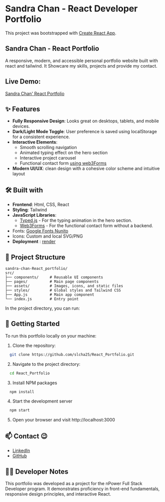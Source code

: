# Sandra Chan - React Developer Portfolio

This project was bootstrapped with [Create React App](https://github.com/facebook/create-react-app).

## Sandra Chan - React Portfolio
A responsive, modern, and accessible personal portfolio website built with react and tailwind. It Showcare my skills, projects and provide my contact. 

## Live Demo:
[Sandra Chan' React Portfolio](https://sok-l-chan-reactportfolio.onrender.com/)

## ✨ Features
- **Fully Responsive Design**: Looks great on desktops, tablets, and mobile devices.
- **Dark/Light Mode Toggle**: User preference is saved using localStorage for a consistent experience.
- **Interactive Elements**:
  - Smooth scrolling navigation
  - Animated typing effect on the hero section
  - Interactive project carousel
  - Functional contact form [using web3Forms](https://web3forms.com/)
- **Modern UI/UX**: clean design with a cohesive color scheme and intuitive layout

## 🛠️ Built with 
- **Frontend**: Html, CSS, React
- **Styling**: Tailwind
- **JavaScript Libraries**:
  - [Typed.js](https://github.com/mattboldt/typed.js/) - For the typing animation in the hero section.
  - [Web3Forms](https://web3forms.com/) - For the functional contact form without a backend.
- Fonts: [Google Fonts Nunito](https://fonts.google.com/)
- Icons: Custom and local SVG/PNG
- **Deployment** : [render](https://render.com/) 
  
## 📁 Project Structure
```text
sandra-chan-React_portfolio/
src/
├── components/     # Reusable UI components
├── pages/          # Main page components
├── assets/         # Images, icons, and static files
├── styles/         # Global styles and Tailwind CSS
├── App.js          # Main app component
└── index.js        # Entry point
```

In the project directory, you can run:

## 🚀 Getting Started
To run this portfolio locally on your machine:
1. Clone the repository:
```bash
  git clone https://github.com/slcha25/React_Portfolio.git
```
2. Navigate to the project directory:
``` bash
  cd React_Portfolio
```
3. Install NPM packages
```bash
  npm install
```
4. Start the development server
```bash
  npm start
```
5. Open your browser and visit http://localhost:3000

## :mailbox: Contact :wink:
- [LinkedIn](https://www.linkedin.com/in/sok-chan/)
- [GitHub](https://github.com/slcha25)

## 👩‍💻 Developer Notes
This portfolio was developed as a project for the nPower Full Stack Developer program. It demonstrates proficiency in front-end fundamentals, responsive design principles, and interactive React.
